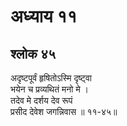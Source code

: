 # अध्याय ११

## श्लोक ४५

अदृष्टपूर्वं हृषितोऽस्मि दृष्ट्वा<br>भयेन च प्रव्यथितं मनो मे ।<br>तदेव मे दर्शय देव रूपं<br>प्रसीद देवेश जगन्निवास ॥ ११-४५॥<br><br>

